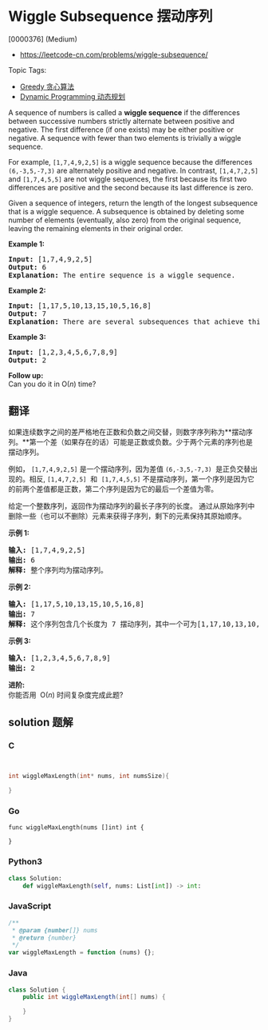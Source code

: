 # Wiggle Subsequence 摆动序列

[0000376] (Medium)

- https://leetcode-cn.com/problems/wiggle-subsequence/

Topic Tags:

- [Greedy 贪心算法](https://leetcode-cn.com/tag/greedy/)
- [Dynamic Programming 动态规划](https://leetcode-cn.com/tag/dynamic-programming/)

A sequence of numbers is called a **wiggle sequence** if the differences between successive numbers strictly alternate between positive and negative. The first difference (if one exists) may be either positive or negative. A sequence with fewer than two elements is trivially a wiggle sequence.

For example, `[1,7,4,9,2,5]` is a wiggle sequence because the differences `(6,-3,5,-7,3)` are alternately positive and negative. In contrast, `[1,4,7,2,5]` and `[1,7,4,5,5]` are not wiggle sequences, the first because its first two differences are positive and the second because its last difference is zero.

Given a sequence of integers, return the length of the longest subsequence that is a wiggle sequence. A subsequence is obtained by deleting some number of elements (eventually, also zero) from the original sequence, leaving the remaining elements in their original order.

**Example 1:**

<pre><strong>Input: </strong><span id="example-input-1-1">[1,7,4,9,2,5]</span>
<strong>Output: </strong><span id="example-output-1">6
<strong>Explanation:</strong> </span>The entire sequence is a wiggle sequence.</pre>

**Example 2:**

<pre><strong>Input: </strong><span id="example-input-2-1">[1,17,5,10,13,15,10,5,16,8]</span>
<strong>Output: </strong><span id="example-output-2">7
</span><span id="example-output-1"><strong>Explanation: </strong></span>There are several subsequences that achieve this length. One is [1,17,10,13,10,16,8].</pre>

**Example 3:**

<pre><strong>Input: </strong><span id="example-input-3-1">[1,2,3,4,5,6,7,8,9]</span>
<strong>Output: </strong><span id="example-output-3">2</span></pre>

**Follow up:**  
Can you do it in O(_n_) time?

## 翻译

如果连续数字之间的差严格地在正数和负数之间交替，则数字序列称为**摆动序列。**第一个差（如果存在的话）可能是正数或负数。少于两个元素的序列也是摆动序列。

例如， `[1,7,4,9,2,5]` 是一个摆动序列，因为差值 `(6,-3,5,-7,3)`  是正负交替出现的。相反, `[1,4,7,2,5]`  和  `[1,7,4,5,5]` 不是摆动序列，第一个序列是因为它的前两个差值都是正数，第二个序列是因为它的最后一个差值为零。

给定一个整数序列，返回作为摆动序列的最长子序列的长度。 通过从原始序列中删除一些（也可以不删除）元素来获得子序列，剩下的元素保持其原始顺序。

**示例 1:**

<pre><strong>输入: </strong>[1,7,4,9,2,5]
<strong>输出: </strong>6 
<strong>解释: </strong>整个序列均为摆动序列。
</pre>

**示例 2:**

<pre><strong>输入: </strong>[1,17,5,10,13,15,10,5,16,8]
<strong>输出: </strong>7
<strong>解释: </strong>这个序列包含几个长度为 7 摆动序列，其中一个可为[1,17,10,13,10,16,8]。</pre>

**示例 3:**

<pre><strong>输入: </strong>[1,2,3,4,5,6,7,8,9]
<strong>输出: </strong>2</pre>

**进阶:**  
你能否用  O(_n_) 时间复杂度完成此题?

## solution 题解

### C

```c


int wiggleMaxLength(int* nums, int numsSize){

}


```

### Go

```golang
func wiggleMaxLength(nums []int) int {

}
```

### Python3

```python
class Solution:
    def wiggleMaxLength(self, nums: List[int]) -> int:

```

### JavaScript

```javascript
/**
 * @param {number[]} nums
 * @return {number}
 */
var wiggleMaxLength = function (nums) {};
```

### Java

```java
class Solution {
    public int wiggleMaxLength(int[] nums) {

    }
}
```
